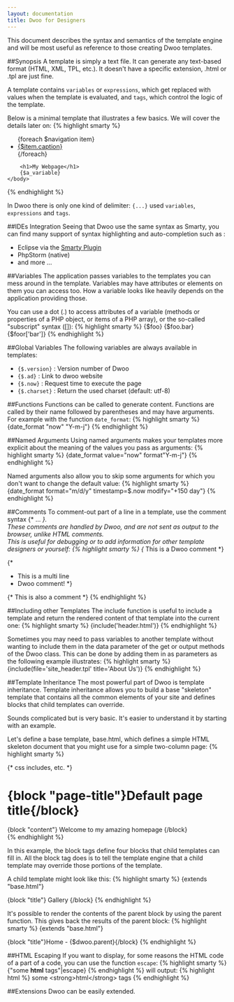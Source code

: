 ```yaml
---
layout: documentation
title: Dwoo for Designers
---
```


This document describes the syntax and semantics of the template engine and will be most useful as reference to those creating Dwoo templates.

##Synopsis
A template is simply a text file. It can generate any text-based format (HTML, XML, TPL, etc.). It doesn't have a specific extension, .html or .tpl are just fine.

A template contains `variables` or `expressions`, which get replaced with values when the template is evaluated, and `tags`, which control the logic of the template.

Below is a minimal template that illustrates a few basics. We will cover the details later on:
{% highlight smarty %}
<!DOCTYPE html>
<html>
    <head>
        <title>My Webpage</title>
    </head>
    <body>
        <ul id="navigation">
        {foreach $navigation item}
            <li><a href="{$item.href}">{$item.caption}</a></li>
        {/foreach}
        </ul>

        <h1>My Webpage</h1>
        {$a_variable}
    </body>
</html>
{% endhighlight %}

In Dwoo there is only one kind of delimiter: `{...}` used `variables`, `expressions` and `tags`.

##IDEs Integration
Seeing that Dwoo use the same syntax as Smarty, you can find many support of syntax highlighting and auto-completion such as :
* Eclipse via the [Smarty Plugin](https://code.google.com/p/smartypdt/)
* PhpStorm (native)
* and more ...

##Variables
The application passes variables to the templates you can mess around in the template. Variables may have attributes or elements on them you can access too. How a variable looks like heavily depends on the application providing those.

You can use a dot (.) to access attributes of a variable (methods or properties of a PHP object, or items of a PHP array), or the so-called "subscript" syntax ([]):
{% highlight smarty %}
{$foo}
{$foo.bar}
{$foor['bar']}
{% endhighlight %}

##Global Variables
The following variables are always available in templates:
* `{$.version}` : Version number of Dwoo
* `{$.ad}` : Link to dwoo website
* `{$.now}` : Request time to execute the page
* `{$.charset}` : Return the used charset (default: utf-8)

##Functions
Functions can be called to generate content. Functions are called by their name followed by parentheses and may have arguments.  
For example with the function `date_format`:
{% highlight smarty %}
{date_format "now" "Y-m-j"}
{% endhighlight %}

##Named Arguments
Using named arguments makes your templates more explicit about the meaning of the values you pass as arguments:
{% highlight smarty %}
{date_format value="now" format"Y-m-j"}
{% endhighlight %}

Named arguments also allow you to skip some arguments for which you don't want to change the default value:
{% highlight smarty %}
{date_format format="m/d/y" timestamp=$.now modify="+150 day"}
{% endhighlight %}

##Comments
To comment-out part of a line in a template, use the comment syntax {* ... *}.  
These comments are handled by Dwoo, and are not sent as output to the browser, unlike HTML comments.  
This is useful for debugging or to add information for other template designers or yourself:
{% highlight smarty %}
{* This is a Dwoo comment *}
 
{*
 * This is a multi line
 * Dwoo comment!
 *}
 
{*
  This is also a comment
*}
{% endhighlight %}

##Including other Templates
The include function is useful to include a template and return the rendered content of that template into the current one:
{% highlight smarty %}
{include('header.html')}
{% endhighlight %}

Sometimes you may need to pass variables to another template without wanting to include them in the data parameter of the get or output methods of the Dwoo class. This can be done by adding them in as parameters as the following example illustrates:
{% highlight smarty %}
{include(file='site_header.tpl' title='About Us')}
{% endhighlight %}

##Template Inheritance
The most powerful part of Dwoo is template inheritance. Template inheritance allows you to build a base "skeleton" template that contains all the common elements of your site and defines blocks that child templates can override.

Sounds complicated but is very basic. It's easier to understand it by starting with an example.

Let's define a base template, base.html, which defines a simple HTML skeleton document that you might use for a simple two-column page:
{% highlight smarty %}
<!DOCTYPE html>
<html>
  <head>
    <title>{block "title"}My site name{/block}</title>
    {* css includes, etc. *}
  </head>
  <body>
    <h1>{block "page-title"}Default page title{/block}</h1>
    <div id="content">
      {block "content"}
        Welcome to my amazing homepage
      {/block}
    </div>
  </body>
</html>
{% endhighlight %}

In this example, the block tags define four blocks that child templates can fill in. All the block tag does is to tell the template engine that a child template may override those portions of the template.

A child template might look like this:
{% highlight smarty %}
{extends "base.html"}
 
{block "title"}
Gallery
{/block}
{% endhighlight %}

It's possible to render the contents of the parent block by using the parent function. This gives back the results of the parent block:
{% highlight smarty %}
{extends "base.html"}
 
{block "title"}Home - {$dwoo.parent}{/block}
{% endhighlight %}

##HTML Escaping
If you want to display, for some reasons the HTML code of a part of a code, you can use the function `escape`:
{% highlight smarty %}
{"some <strong>html</strong> tags"|escape}
{% endhighlight %}
will output: 
{% highlight html %}
some &lt;strong&gt;html&lt;/strong&gt; tags
{% endhighlight %}

##Extensions
Dwoo can be easily extended.